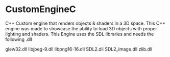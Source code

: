 # CustomEngineC
C++ Custom engine that renders objects &amp; shaders in a 3D space.
This C++ engine was made to showcase the ability to load 3D objects with proper lighting and shaders.
This Engine uses the SDL libraries and needs the following .dll

glew32.dll
libjpeg-9.dll
libpng16-16.dll
SDL2.dll
SDL2_image.dll
zlib.dll
